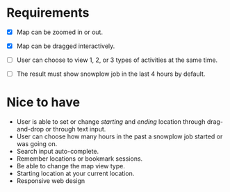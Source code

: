 
Requirements
===

- [x] Map can be zoomed in or out.
- [x] Map can be dragged interactively.
- [ ] User can choose to view 1, 2, or 3 types of activities at the same time.
- [ ] The result must show snowplow job in the last 4 hours by default.


Nice to have
===

- User is able to set or change _starting_ and _ending_ location through drag-and-drop or through text input.
- User can choose how many hours in the past a snowplow job started or was going on.
- Search input auto-complete.
- Remember locations or bookmark sessions.
- Be able to change the map view type.
- Starting location at your current location.
- Responsive web design
